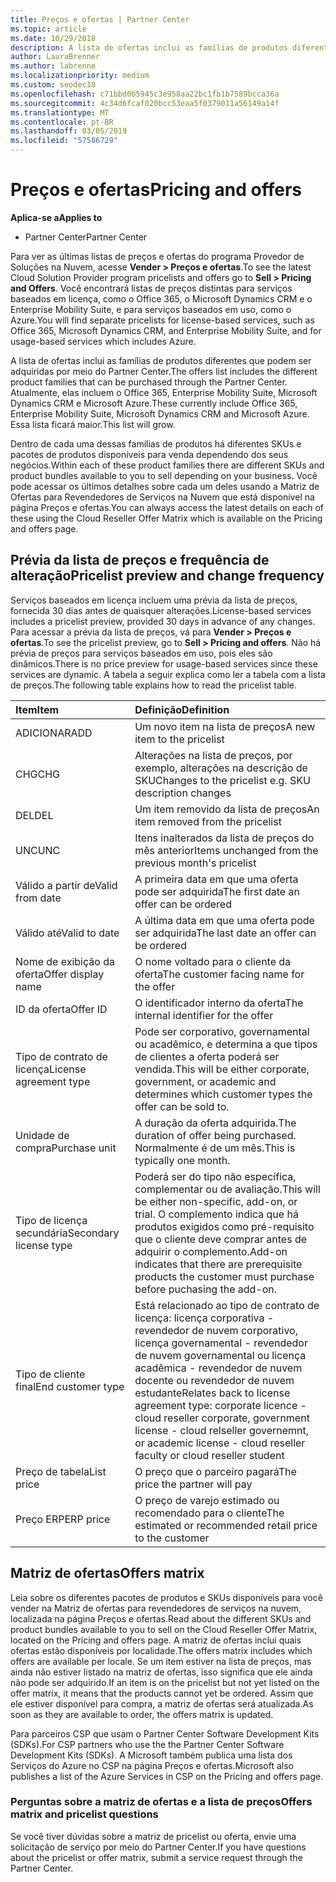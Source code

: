 ```yaml
---
title: Preços e ofertas | Partner Center
ms.topic: article
ms.date: 10/29/2018
description: A lista de ofertas inclui as famílias de produtos diferentes que podem ser adquiridas por meio do Partner Center e suas informações de preços.
author: LauraBrenner
ms.author: labrenne
ms.localizationpriority: medium
ms.custom: seodec18
ms.openlocfilehash: c71bbd0b5945c3e958aa22bc1fb1b7589bcca36a
ms.sourcegitcommit: 4c34d6fcaf020bcc53eaa5f0379011a56149a14f
ms.translationtype: MT
ms.contentlocale: pt-BR
ms.lasthandoff: 03/05/2019
ms.locfileid: "57586729"
---
```

# <a name="pricing-and-offers"></a><span data-ttu-id="1ac84-103">Preços e ofertas</span><span class="sxs-lookup"><span data-stu-id="1ac84-103">Pricing and offers</span></span>

<span data-ttu-id="1ac84-104">**Aplica-se a**</span><span class="sxs-lookup"><span data-stu-id="1ac84-104">**Applies to**</span></span>

-  <span data-ttu-id="1ac84-105">Partner Center</span><span class="sxs-lookup"><span data-stu-id="1ac84-105">Partner Center</span></span>

<span data-ttu-id="1ac84-106">Para ver as últimas listas de preços e ofertas do programa Provedor de Soluções na Nuvem, acesse **Vender > Preços e ofertas**.</span><span class="sxs-lookup"><span data-stu-id="1ac84-106">To see the latest Cloud Solution Provider program pricelists and offers go to **Sell > Pricing and Offers**.</span></span> <span data-ttu-id="1ac84-107">Você encontrará listas de preços distintas para serviços baseados em licença, como o Office 365, o Microsoft Dynamics CRM e o Enterprise Mobility Suite, e para serviços baseados em uso, como o Azure.</span><span class="sxs-lookup"><span data-stu-id="1ac84-107">You will find separate pricelists for license-based services, such as Office 365, Microsoft Dynamics CRM, and Enterprise Mobility Suite, and for usage-based services which includes Azure.</span></span> 

<span data-ttu-id="1ac84-108">A lista de ofertas inclui as famílias de produtos diferentes que podem ser adquiridas por meio do Partner Center.</span><span class="sxs-lookup"><span data-stu-id="1ac84-108">The offers list includes the different product families that can be purchased through the Partner Center.</span></span> <span data-ttu-id="1ac84-109">Atualmente, elas incluem o Office 365, Enterprise Mobility Suite, Microsoft Dynamics CRM e Microsoft Azure.</span><span class="sxs-lookup"><span data-stu-id="1ac84-109">These currently include Office 365, Enterprise Mobility Suite, Microsoft Dynamics CRM and Microsoft Azure.</span></span> <span data-ttu-id="1ac84-110">Essa lista ficará maior.</span><span class="sxs-lookup"><span data-stu-id="1ac84-110">This list will grow.</span></span>

<span data-ttu-id="1ac84-111">Dentro de cada uma dessas famílias de produtos há diferentes SKUs e pacotes de produtos disponíveis para venda dependendo dos seus negócios.</span><span class="sxs-lookup"><span data-stu-id="1ac84-111">Within each of these product families there are different SKUs and product bundles available to you to sell depending on your business.</span></span> <span data-ttu-id="1ac84-112">Você pode acessar os últimos detalhes sobre cada um deles usando a Matriz de Ofertas para Revendedores de Serviços na Nuvem que está disponível na página Preços e ofertas.</span><span class="sxs-lookup"><span data-stu-id="1ac84-112">You can always access the latest details on each of these using the Cloud Reseller Offer Matrix which is available on the Pricing and offers page.</span></span>

## <a name="pricelist-preview-and-change-frequency"></a><span data-ttu-id="1ac84-113">Prévia da lista de preços e frequência de alteração</span><span class="sxs-lookup"><span data-stu-id="1ac84-113">Pricelist preview and change frequency</span></span> 

<span data-ttu-id="1ac84-114">Serviços baseados em licença incluem uma prévia da lista de preços, fornecida 30 dias antes de quaisquer alterações.</span><span class="sxs-lookup"><span data-stu-id="1ac84-114">License-based services includes a pricelist preview, provided 30 days in advance of any changes.</span></span> <span data-ttu-id="1ac84-115">Para acessar a prévia da lista de preços, vá para **Vender > Preços e ofertas**.</span><span class="sxs-lookup"><span data-stu-id="1ac84-115">To see the pricelist preview, go to **Sell > Pricing and offers**.</span></span> <span data-ttu-id="1ac84-116">Não há prévia de preços para serviços baseados em uso, pois eles são dinâmicos.</span><span class="sxs-lookup"><span data-stu-id="1ac84-116">There is no price preview for usage-based services since these services are dynamic.</span></span> <span data-ttu-id="1ac84-117">A tabela a seguir explica como ler a tabela com a lista de preços.</span><span class="sxs-lookup"><span data-stu-id="1ac84-117">The following table explains how to read the pricelist table.</span></span>

|<span data-ttu-id="1ac84-118">**Item**</span><span class="sxs-lookup"><span data-stu-id="1ac84-118">**Item**</span></span>        |<span data-ttu-id="1ac84-119">**Definição**</span><span class="sxs-lookup"><span data-stu-id="1ac84-119">**Definition**</span></span>      |
|:-----------   |:-----------   |
|<span data-ttu-id="1ac84-120">ADICIONAR</span><span class="sxs-lookup"><span data-stu-id="1ac84-120">ADD</span></span>   |<span data-ttu-id="1ac84-121">Um novo item na lista de preços</span><span class="sxs-lookup"><span data-stu-id="1ac84-121">A new item to the pricelist</span></span>|
|<span data-ttu-id="1ac84-122">CHG</span><span class="sxs-lookup"><span data-stu-id="1ac84-122">CHG</span></span>   |<span data-ttu-id="1ac84-123">Alterações na lista de preços, por exemplo, alterações na descrição de SKU</span><span class="sxs-lookup"><span data-stu-id="1ac84-123">Changes to the pricelist e.g. SKU description changes</span></span>|
|<span data-ttu-id="1ac84-124">DEL</span><span class="sxs-lookup"><span data-stu-id="1ac84-124">DEL</span></span>   |<span data-ttu-id="1ac84-125">Um item removido da lista de preços</span><span class="sxs-lookup"><span data-stu-id="1ac84-125">An item removed from the pricelist</span></span>|
|<span data-ttu-id="1ac84-126">UNC</span><span class="sxs-lookup"><span data-stu-id="1ac84-126">UNC</span></span>   |<span data-ttu-id="1ac84-127">Itens inalterados da lista de preços do mês anterior</span><span class="sxs-lookup"><span data-stu-id="1ac84-127">Items unchanged from the previous month's pricelist</span></span>   |
|<span data-ttu-id="1ac84-128">Válido a partir de</span><span class="sxs-lookup"><span data-stu-id="1ac84-128">Valid from date</span></span>   |<span data-ttu-id="1ac84-129">A primeira data em que uma oferta pode ser adquirida</span><span class="sxs-lookup"><span data-stu-id="1ac84-129">The first date an offer can be ordered</span></span>    |
|<span data-ttu-id="1ac84-130">Válido até</span><span class="sxs-lookup"><span data-stu-id="1ac84-130">Valid to date</span></span>   |<span data-ttu-id="1ac84-131">A última data em que uma oferta pode ser adquirida</span><span class="sxs-lookup"><span data-stu-id="1ac84-131">The last date an offer can be ordered</span></span>   |
|<span data-ttu-id="1ac84-132">Nome de exibição da oferta</span><span class="sxs-lookup"><span data-stu-id="1ac84-132">Offer display name</span></span>   |<span data-ttu-id="1ac84-133">O nome voltado para o cliente da oferta</span><span class="sxs-lookup"><span data-stu-id="1ac84-133">The customer facing name for the offer</span></span>   |
|<span data-ttu-id="1ac84-134">ID da oferta</span><span class="sxs-lookup"><span data-stu-id="1ac84-134">Offer ID</span></span>   |<span data-ttu-id="1ac84-135">O identificador interno da oferta</span><span class="sxs-lookup"><span data-stu-id="1ac84-135">The internal identifier for the offer</span></span>   |
|<span data-ttu-id="1ac84-136">Tipo de contrato de licença</span><span class="sxs-lookup"><span data-stu-id="1ac84-136">License agreement type</span></span>   |<span data-ttu-id="1ac84-137">Pode ser corporativo, governamental ou acadêmico, e determina a que tipos de clientes a oferta poderá ser vendida.</span><span class="sxs-lookup"><span data-stu-id="1ac84-137">This will be either corporate, government, or academic and determines which customer types the offer can be sold to.</span></span>|
|<span data-ttu-id="1ac84-138">Unidade de compra</span><span class="sxs-lookup"><span data-stu-id="1ac84-138">Purchase unit</span></span>   |<span data-ttu-id="1ac84-139">A duração da oferta adquirida.</span><span class="sxs-lookup"><span data-stu-id="1ac84-139">The duration of offer being purchased.</span></span> <span data-ttu-id="1ac84-140">Normalmente é de um mês.</span><span class="sxs-lookup"><span data-stu-id="1ac84-140">This is typically one month.</span></span>   |
|<span data-ttu-id="1ac84-141">Tipo de licença secundária</span><span class="sxs-lookup"><span data-stu-id="1ac84-141">Secondary license type</span></span>   |<span data-ttu-id="1ac84-142">Poderá ser do tipo não específica, complementar ou de avaliação.</span><span class="sxs-lookup"><span data-stu-id="1ac84-142">This will be either non-specific, add-on, or trial.</span></span> <span data-ttu-id="1ac84-143">O complemento indica que há produtos exigidos como pré-requisito que o cliente deve comprar antes de adquirir o complemento.</span><span class="sxs-lookup"><span data-stu-id="1ac84-143">Add-on indicates that there are prerequisite products the customer must purchase before puchasing the add-on.</span></span>|
|<span data-ttu-id="1ac84-144">Tipo de cliente final</span><span class="sxs-lookup"><span data-stu-id="1ac84-144">End customer type</span></span>   |<span data-ttu-id="1ac84-145">Está relacionado ao tipo de contrato de licença: licença corporativa - revendedor de nuvem corporativo, licença governamental - revendedor de nuvem governamental ou licença acadêmica - revendedor de nuvem docente ou revendedor de nuvem estudante</span><span class="sxs-lookup"><span data-stu-id="1ac84-145">Relates back to license agreement type: corporate licence - cloud reseller corporate, government license - cloud relseller governemnt, or academic license - cloud reseller faculty or cloud reseller student</span></span>   |
|<span data-ttu-id="1ac84-146">Preço de tabela</span><span class="sxs-lookup"><span data-stu-id="1ac84-146">List price</span></span>   |<span data-ttu-id="1ac84-147">O preço que o parceiro pagará</span><span class="sxs-lookup"><span data-stu-id="1ac84-147">The price the partner will pay</span></span>   |
|<span data-ttu-id="1ac84-148">Preço ERP</span><span class="sxs-lookup"><span data-stu-id="1ac84-148">ERP price</span></span>   |<span data-ttu-id="1ac84-149">O preço de varejo estimado ou recomendado para o cliente</span><span class="sxs-lookup"><span data-stu-id="1ac84-149">The estimated or recommended retail price to the customer</span></span>   |

## <a name="offers-matrix"></a><span data-ttu-id="1ac84-150">Matriz de ofertas</span><span class="sxs-lookup"><span data-stu-id="1ac84-150">Offers matrix</span></span>

<span data-ttu-id="1ac84-151">Leia sobre os diferentes pacotes de produtos e SKUs disponíveis para você vender na Matriz de ofertas para revendedores de serviços na nuvem, localizada na página Preços e ofertas.</span><span class="sxs-lookup"><span data-stu-id="1ac84-151">Read about the different SKUs and product bundles available to you to sell on the Cloud Reseller Offer Matrix, located on the Pricing and offers page.</span></span> <span data-ttu-id="1ac84-152">A matriz de ofertas inclui quais ofertas estão disponíveis por localidade.</span><span class="sxs-lookup"><span data-stu-id="1ac84-152">The offers matrix includes which offers are available per locale.</span></span> <span data-ttu-id="1ac84-153">Se um item estiver na lista de preços, mas ainda não estiver listado na matriz de ofertas, isso significa que ele ainda não pode ser adquirido.</span><span class="sxs-lookup"><span data-stu-id="1ac84-153">If an item is on the pricelist but not yet listed on the offer matrix, it means that the products cannot yet be ordered.</span></span> <span data-ttu-id="1ac84-154">Assim que ele estiver disponível para compra, a matriz de ofertas será atualizada.</span><span class="sxs-lookup"><span data-stu-id="1ac84-154">As soon as they are available to order, the offers matrix is updated.</span></span>

<span data-ttu-id="1ac84-155">Para parceiros CSP que usam o Partner Center Software Development Kits (SDKs).</span><span class="sxs-lookup"><span data-stu-id="1ac84-155">For CSP partners who use the the Partner Center Software Development Kits (SDKs).</span></span> <span data-ttu-id="1ac84-156">A Microsoft também publica uma lista dos Serviços do Azure no CSP na página Preços e ofertas.</span><span class="sxs-lookup"><span data-stu-id="1ac84-156">Microsoft also publishes a list of the Azure Services in CSP on the Pricing and offers page.</span></span>

### <a name="offers-matrix-and-pricelist-questions"></a><span data-ttu-id="1ac84-157">Perguntas sobre a matriz de ofertas e a lista de preços</span><span class="sxs-lookup"><span data-stu-id="1ac84-157">Offers matrix and pricelist questions</span></span>

<span data-ttu-id="1ac84-158">Se você tiver dúvidas sobre a matriz de pricelist ou oferta, envie uma solicitação de serviço por meio do Partner Center.</span><span class="sxs-lookup"><span data-stu-id="1ac84-158">If you have questions about the pricelist or offer matrix, submit a service request through the Partner Center.</span></span>
